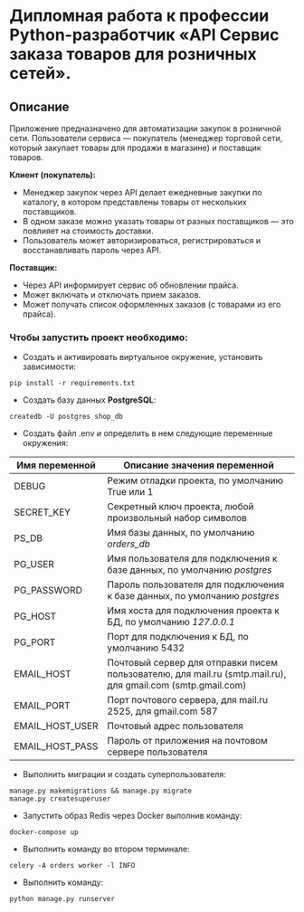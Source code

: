 # Дипломная работа к профессии Python-разработчик «API Сервис заказа товаров для розничных сетей».

## Описание

Приложение предназначено для автоматизации закупок в розничной сети. Пользователи сервиса — покупатель (менеджер торговой сети, который закупает товары для продажи в магазине) и поставщик товаров.

**Клиент (покупатель):**

- Менеджер закупок через API делает ежедневные закупки по каталогу, в котором
  представлены товары от нескольких поставщиков.
- В одном заказе можно указать товары от разных поставщиков — это
  повлияет на стоимость доставки.
- Пользователь может авторизироваться, регистрироваться и восстанавливать пароль через API.
    
**Поставщик:**

- Через API информирует сервис об обновлении прайса.
- Может включать и отключать прием заказов.
- Может получать список оформленных заказов (с товарами из его прайса).


### Чтобы запустить проект необходимо:

- Создать и активировать виртуальное окружение, установить зависимости:

```
pip install -r requirements.txt
```
- Создать базу данных **PostgreSQL**:
```
createdb -U postgres shop_db
```

- Создать файл .env и определить в нем следующие переменные окружения:

| Имя переменной  | Описание значения переменной                                                                                |
|-----------------|-------------------------------------------------------------------------------------------------------------|
| DEBUG           | Режим отладки проекта, по умолчанию True или 1                                                              |
| SECRET_KEY      | Секретный ключ проекта, любой произвольный набор символов                                                   |
| PS_DB           | Имя базы данных, по умолчанию *orders_db*                                                                   |
| PG_USER         | Имя пользователя для подключения к базе данных, по умолчанию *postgres*                                     |
| PG_PASSWORD     | Пароль пользователя для подключения к базе данных, по умолчанию *postgres*                                  |
| PG_HOST         | Имя хоста для подключения проекта к БД, по умолчанию *127.0.0.1*                                            |
| PG_PORT         | Порт для подключения к БД, по умолчанию 5432                                                                |
| EMAIL_HOST      | Почтовый сервер для отправки писем пользователю, для mail.ru (smtp.mail.ru), для gmail.com (smtp.gmail.com) |
| EMAIL_PORT      | Порт почтового сервера, для mail.ru 2525, для gmail.com 587                                                 |
| EMAIL_HOST_USER | Почтовый адрес пользователя                                                                                 |
| EMAIL_HOST_PASS | Пароль от приложения на почтовом сервере пользователя                                                       |

- Выполнить миграции и создать суперпользователя:

```
manage.py makemigrations && manage.py migrate
manage.py createsuperuser
```

- Запустить образ Redis через Docker выполнив команду:

```
docker-compose up
```

- Выполнить команду во втором терминале:

```
celery -A orders worker -l INFO
```

- Выполнить команду:

```
python manage.py runserver
```
